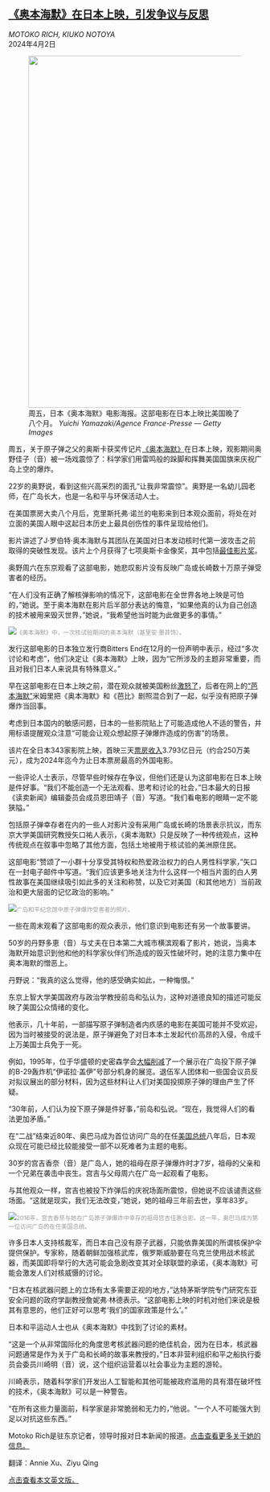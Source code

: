 <!--1712032622000-->
[《奥本海默》在日本上映，引发争议与反思](https://cn.nytimes.com/asia-pacific/20240402/oppenheimer-opens-japan/)
------

<address>MOTOKO RICH, KIUKO NOTOYA</address><time pudate="2024-04-02 12:27:46" datetime="2024-04-02 12:27:46">2024年4月2日</time><figure><img src="https://images.weserv.nl/?url=static01.nyt.com/images/2024/04/01/multimedia/01japan-oppenheimer-tckw/01japan-oppenheimer-tckw-master1050.jpg" width="1050" height="700"><figcaption>周五，日本《奥本海默》电影海报。这部电影在日本上映比美国晚了八个月。 <cite>Yuichi Yamazaki/Agence France-Presse — Getty Images</cite></figcaption></figure><section><p>周五，关于原子弹之父的奥斯卡获奖传记片<a href="https://cn.nytimes.com/film-tv/20230724/oppenheimer-review-christopher-nolan/">《奥本海默》</a>在日本上映，观影期间奥野佳子（音）被一场戏震惊了：科学家们用雷鸣般的跺脚和挥舞美国国旗来庆祝广岛上空的爆炸。</p><p>22岁的奥野说，看到这些兴高采烈的面孔“让我非常震惊”。奥野是一名幼儿园老师，在广岛长大，也是一名和平与环保活动人士。</p><p>在美国票房大卖八个月后，克里斯托弗·诺兰的电影来到日本观众面前，将处在对立面的美国人眼中这起日本历史上最具创伤性的事件呈现给他们。</p><p>影片讲述了J·罗伯特·奥本海默与其团队在美国对日本发动核时代第一波攻击之前取得的突破性发现。该片上个月获得了七项奥斯卡金像奖，其中包括<a href="https://www.nytimes.com/live/2024/03/10/movies/oscars-academy-awards">最佳影片奖</a>。</p><p>奥野周六在东京观看了这部电影，她悲叹影片没有反映广岛或长崎数十万原子弹受害者的经历。</p><p>“在人们没有正确了解核弹影响的情况下，这部电影在全世界各地上映是可怕的，”她说。至于奥本海默在影片后半部分表达的悔意，“如果他真的认为自己创造的技术被用来毁灭世界，”她说，“我希望他当时能为此做更多的事情。”</p><p><img src="https://images.weserv.nl/?url=static01.nyt.com/images/2024/04/01/multimedia/01japan-oppenheimer-ltgv/01japan-oppenheimer-ltgv-master1050.jpg"><small style="color: #999;">《奥本海默》中，一次核试验期间的奥本海默（基里安·墨菲饰）。</small></p><p>发行这部电影的日本独立发行商Bitters End在12月的一份声明中表示，经过“多次讨论和考虑”，他们决定让《奥本海默》上映，因为“它所涉及的主题非常重要，而且对我们日本人来说具有特殊意义。”</p><p>早在这部电影在日本上映之前，潜在观众就被美国粉丝<a href="https://cn.nytimes.com/asia-pacific/20230802/japan-barbenheimer/">激怒了</a>，后者在网上的<a href="https://www.nytimes.com/2023/07/21/movies/barbenheimer-strike.html">“芭本海默”</a>米姆里把《奥本海默》和《芭比》剧照混合到了一起，似乎没有把原子弹爆炸当回事。</p><p>考虑到日本国内的敏感问题，日本的一些影院贴上了可能造成他人不适的警告，并用标语提醒观众注意“可能会让观众想起原子弹爆炸造成的伤害”的场景。</p><p>该片在全日本343家影院上映，首映三天<a rel="noopener noreferrer" target="_blank" href="https://realsound.jp/movie/2024/04/post-1618596.html">票房收入</a>3.793亿日元（约合250万美元），成为2024年迄今为止日本票房最高的外国电影。</p><p>一些评论人士表示，尽管早些时候存在争议，但他们还是认为这部电影在日本上映是件好事。“我们不能创造一个无法观看、思考和讨论的社会，”日本最大的日报《读卖新闻》编辑委员会成员恩田靖子（音）写道。“我们看电影的眼睛一定不能狭隘。”</p><p>包括原子弹幸存者在内的一些人对影片没有采用广岛或长崎的场景表示抗议，而东京大学美国研究教授矢口祐人表示，《奥本海默》只是反映了一种传统观点，这种传统观点在叙事中忽略了其他方面，包括土地被用于核试验的美洲原住民。</p><p>这部电影“赞颂了一小群十分享受其特权和热爱政治权力的白人男性科学家，”矢口在一封电子邮件中写道。“我们应该更多地关注为什么这样一个相当片面的白人男性故事在美国继续吸引如此多的关注和称赞，以及它对美国（和其他地方）当前政治和更大层面的记忆政治的影响。”</p><p><img src="https://images.weserv.nl/?url=static01.nyt.com/images/2024/04/01/multimedia/01japan-oppenheimer-mgvb/01japan-oppenheimer-mgvb-master1050.jpg"><small style="color: #999;">广岛和平纪念馆中原子弹爆炸受害者的照片。</small></p><p>一些在周末观看了这部电影的观众表示，他们意识到电影还有另一个故事要讲。</p><p>50岁的丹野多恵（音）与丈夫在日本第二大城市横滨观看了影片，她说，当奥本海默开始意识到他和他的科学家伙伴们所造成的毁灭性破坏时，她的注意力集中在奥本海默的憎恶上。</p><p>丹野说：“我真的这么觉得，他的感受确实如此，一种悔恨。”</p><p>东京上智大学美国政府与政治学教授前岛和弘认为，这种对道德良知的描述可能反映了美国公众情绪的变化。</p><p>他表示，几十年前，一部描写原子弹制造者内疚感的电影在美国可能并不受欢迎，因为当时被接受的说法是，原子弹避免了对日本本土发起代价高昂的入侵，令成千上万美国士兵免于一死。</p><p>例如，1995年，位于华盛顿的史密森学会<a href="https://www.nytimes.com/1995/01/31/us/smithsonian-scales-back-exhibit-of-b-29-in-atomic-bomb-attack.html">大幅削减</a>了一个展示在广岛投下原子弹的B-29轰炸机“伊诺拉·盖伊”号部分机身的展览。退伍军人团体和一些国会议员反对拟议展出的部分材料，因为这些材料让人们对美国投掷原子弹的理由产生了怀疑。</p><p>“30年前，人们认为投下原子弹是件好事，”前岛和弘说。“现在，我觉得人们的看法更加矛盾。”</p><p>在“二战”结束近80年、奥巴马成为首位访问广岛的在任<a href="https://www.nytimes.com/2016/05/28/world/asia/obama-hiroshima-japan.html">美国总统</a>八年后，日本观众现在可能已经比较能接受一部不以死难者为主题的电影。</p><p>30岁的宫吉香奈（音）是广岛人，她的祖母在原子弹爆炸时才7岁，祖母的父亲和一个兄弟在袭击中丧生。宫吉与父母周六在广岛一起观看了电影。</p><p>与其他观众一样，宫吉也被投下炸弹后的庆祝场面所震惊，但她说不应该谴责这些场面。“这就是现实，我们无法改变，”她说，她的祖母三年前去世，享年83岁。</p><p><img src="https://images.weserv.nl/?url=static01.nyt.com/images/2024/04/01/multimedia/01japan-oppenheimer-mtbk/01japan-oppenheimer-mtbk-master1050.jpg"><small style="color: #999;">2016年，宫吉香奈与她在广岛原子弹爆炸中幸存的祖母宫吉佳惠合影。这一年，奥巴马成为第一位访问广岛的在任美国总统。</small></p><p>许多日本人支持核裁军，而日本自己没有原子武器，只能依靠美国的所谓核保护伞提供保护。专家称，随着朝鲜加强核武库，俄罗斯威胁要在乌克兰使用战术核武器，而美国即将举行的大选可能会急剧改变其对全球联盟的承诺，《奥本海默》可能会激发人们对核威慑的讨论。</p><p>“日本在核武器问题上的立场有太多需要正视的地方，”达特茅斯学院专门研究东亚安全问题的政府学副教授詹妮弗·林德表示。“这部电影上映的时机对他们来说是极其有意思的，他们正好可以思考‘我们的国家政策是什么’。”</p><p>日本和平运动人士也从《奥本海默》中找到了讨论的素材。</p><p>“这是一个从非常国际化的角度思考核武器问题的绝佳机会，因为在日本，核武器问题通常是作为关于广岛和长崎的故事来教授的，”日本非营利组织和平之船执行委员会委员川崎明（音）说，这个组织运营着以社会事业为主题的游轮。</p><p>川崎表示，随着科学家们开发出人工智能和其他可能被政府滥用的具有潜在破坏性的技术，《奥本海默》可以是一种警告。</p><p>“在所有这些力量面前，科学家是非常脆弱和无力的，”他说。“一个人不可能强大到足以对抗这些东西。”</p></section><footer><p>Motoko Rich是驻东京记者，领导时报对日本新闻的报道。<a rel="nofollow" target="_blank" href="https://www.nytimes.com/by/motoko-rich">点击查看更多关于她的信息。</a></p><p>翻译：Annie Xu、Ziyu Qing</p><p><a rel="nofollow" target="_blank" href="https://www.nytimes.com/2024/04/01/world/asia/oppenheimer-opens-japan.html">点击查看本文英文版。</a></p></footer>
